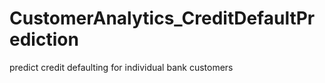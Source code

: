 # CustomerAnalytics_CreditDefaultPrediction
predict credit defaulting for individual bank customers
